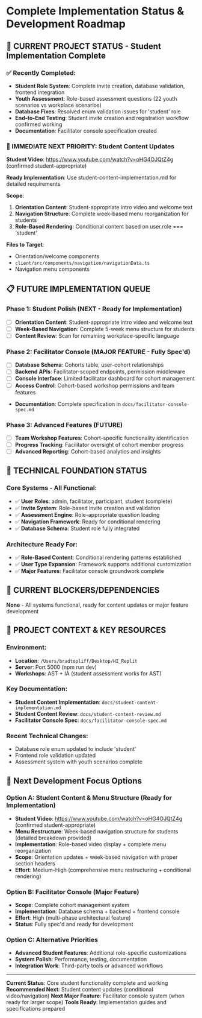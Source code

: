 # Complete Implementation Status & Development Roadmap

## 🎯 CURRENT PROJECT STATUS - Student Implementation Complete

### ✅ Recently Completed:
- **Student Role System**: Complete invite creation, database validation, frontend integration
- **Youth Assessment**: Role-based assessment questions (22 youth scenarios vs workplace scenarios)
- **Database Fixes**: Resolved enum validation issues for 'student' role
- **End-to-End Testing**: Student invite creation and registration workflow confirmed working
- **Documentation**: Facilitator console specification created

### 🎯 IMMEDIATE NEXT PRIORITY: Student Content Updates

**Student Video**: https://www.youtube.com/watch?v=oHG4OJQtZ4g (confirmed student-appropriate)

**Ready Implementation**: Use student-content-implementation.md for detailed requirements

**Scope**:
1. **Orientation Content**: Student-appropriate intro video and welcome text
2. **Navigation Structure**: Complete week-based menu reorganization for students
3. **Role-Based Rendering**: Conditional content based on user.role === 'student'

**Files to Target**:
- Orientation/welcome components
- `client/src/components/navigation/navigationData.ts`
- Navigation menu components

## 📋 FUTURE IMPLEMENTATION QUEUE

### **Phase 1: Student Polish (NEXT - Ready for Implementation)**
- [ ] **Orientation Content**: Student-appropriate intro video and welcome text
- [ ] **Week-Based Navigation**: Complete 5-week menu structure for students
- [ ] **Content Review**: Scan for remaining workplace-specific language

### **Phase 2: Facilitator Console (MAJOR FEATURE - Fully Spec'd)**
- [ ] **Database Schema**: Cohorts table, user-cohort relationships
- [ ] **Backend APIs**: Facilitator-scoped endpoints, permission middleware  
- [ ] **Console Interface**: Limited facilitator dashboard for cohort management
- [ ] **Access Control**: Cohort-based workshop permissions and team features
- **Documentation**: Complete specification in `docs/facilitator-console-spec.md`

### **Phase 3: Advanced Features (FUTURE)**
- [ ] **Team Workshop Features**: Cohort-specific functionality identification
- [ ] **Progress Tracking**: Facilitator oversight of cohort member progress
- [ ] **Advanced Reporting**: Cohort-based analytics and insights

## 🔄 TECHNICAL FOUNDATION STATUS

### **Core Systems - All Functional**:
- ✅ **User Roles**: admin, facilitator, participant, student (complete)
- ✅ **Invite System**: Role-based invite creation and validation
- ✅ **Assessment Engine**: Role-appropriate question loading
- ✅ **Navigation Framework**: Ready for conditional rendering
- ✅ **Database Schema**: Student role fully integrated

### **Architecture Ready For**:
- ✅ **Role-Based Content**: Conditional rendering patterns established
- ✅ **User Type Expansion**: Framework supports additional customization
- ✅ **Major Features**: Facilitator console groundwork complete

## 🚧 CURRENT BLOCKERS/DEPENDENCIES
**None** - All systems functional, ready for content updates or major feature development

## 📁 PROJECT CONTEXT & KEY RESOURCES

### **Environment**:
- **Location**: `/Users/bradtopliff/Desktop/HI_Replit`
- **Server**: Port 5000 (npm run dev)
- **Workshops**: AST + IA (student assessment works for AST)

### **Key Documentation**:
- **Student Content Implementation**: `docs/student-content-implementation.md`
- **Student Content Review**: `docs/student-content-review.md`
- **Facilitator Console Spec**: `docs/facilitator-console-spec.md`

### **Recent Technical Changes**:
- Database role enum updated to include 'student'
- Frontend role validation updated
- Assessment system with youth scenarios complete

## 🎯 Next Development Focus Options

### **Option A: Student Content & Menu Structure (Ready for Implementation)**
- **Student Video**: https://www.youtube.com/watch?v=oHG4OJQtZ4g (confirmed student-appropriate)
- **Menu Restructure**: Week-based navigation structure for students (detailed breakdown provided)
- **Implementation**: Role-based video display + complete menu reorganization
- **Scope**: Orientation updates + week-based navigation with proper section headers
- **Effort**: Medium-High (comprehensive menu restructuring + conditional rendering)

### **Option B: Facilitator Console (Major Feature)**
- **Scope**: Complete cohort management system
- **Implementation**: Database schema + backend + frontend console
- **Effort**: High (multi-phase architectural feature)
- **Status**: Fully spec'd and ready for development

### **Option C: Alternative Priorities**
- **Advanced Student Features**: Additional role-specific customizations
- **System Polish**: Performance, testing, documentation
- **Integration Work**: Third-party tools or advanced workflows

---
**Current Status**: Core student functionality complete and working
**Recommended Next**: Student content updates (conditional video/navigation)
**Next Major Feature**: Facilitator console system (when ready for larger scope)
**Tools Ready**: Implementation guides and specifications prepared